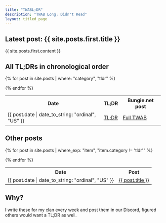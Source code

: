 ```yaml
---
title: "TWABL;DR"
description: "TWAB Long; Didn't Read"
layout: titled_page
---
```


## Latest post: {{ site.posts.first.title }}

{{ site.posts.first.content }}



## All TL;DRs in chronological order

<table><tr><th>Date</th><th>TL;DR</th><th>Bungie.net post</th></tr>

{% for post in site.posts | where: "category", "tldr" %}
    <tr><td> {{ post.date | date_to_string: "ordinal", "US" }} </td><td> <a href="{{ post.url | relative_url }}">TL;DR</a> </td><td> <a href="{{ post.bungie_url }}">Full TWAB</a> </td></tr>
{% endfor %}

</table>

## Other posts

<table><tr><th>Date</th><th>Post</th></tr>

{% for post in site.posts | where_exp: "item", "item.category != 'tldr'" %}
    <tr><td> {{ post.date | date_to_string: "ordinal", "US" }}</td><td><a href="{{ post.url | relative_url }}">{{ post.title }}</a></td></tr>
{% endfor %}
</table>

## Why?

I write these for my clan every week and post them in our Discord, figured others would want a TL;DR as well.